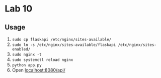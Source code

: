 # Lab 10

## Usage

1. `sudo cp flaskapi /etc/nginx/sites-available/`
2. `sudo ln -s /etc/nginx/sites-available/flaskapi /etc/nginx/sites-enabled/`
3. `sudo nginx -t`
4. `sudo systemctl reload nginx`
5. `python app.py`
6. Open [localhost:8080/api/](http://localhost:8080/api/)
